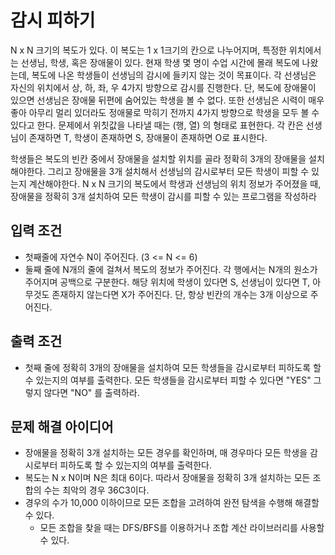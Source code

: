 # 감시 피하기
N x N 크기의 복도가 있다. 이 복도는 1 x 1크기의 칸으로 나누어지며, 특정한 위치에서는 선생님, 학생, 혹은 장애물이 있다. 현재 학생 몇 명이 수업 시간에 몰래 복도에 나왔는데, 복도에 나온 학생들이 선생님의 감시에 들키지 않는 것이 목표이다.
각 선생님은 자신의 위치에서 상, 하, 좌, 우 4가지 방향으로 감시를 진행한다. 단, 복도에 장애물이 있으면 선생님은 장애물 뒤편에 숨어있는 학생을 볼 수 없다. 또한 선생님은 시력이 매우 좋아 아무리 멀리 있더라도 정애물로 막히기 전까지 4가지 방향으로 학생을 모두 볼 수 있다고 한다.
문제에서 위칫값을 나타낼 때는 (행, 열) 의 형태로 표현한다. 각 칸은 선생님이 존재하면 T, 학생이 존재하면 S, 장애물이 존재하면 O로 표시한다. 

학생들은 복도의 빈칸 중에서 장애물을 설치할 위치를 골라 정확히 3개의 장애물을 설치해야한다. 그리고 장애물을 3개 설치해서 선생님의 감시로부터 모든 학생이 피할 수 있는지 계산해야한다. N x N 크기의 복도에서 학생과 선생님의 위치 정보가 주어졌을 때, 장애물을 정확히 3개 설치하여 모든 학생이 감시를 피할 수 있는 프로그램을 작성하라 


## 입력 조건
- 첫째줄에 자연수 N이 주어진다. (3 <= N <= 6)
- 둘째 줄에 N개의 줄에 걸쳐서 복도의 정보가 주어진다. 각 행에서는 N개의 원소가 주어지며 공백으로 구분한다. 해당 위치에 학생이 있다면 S, 선생님이 있다면 T, 아무것도 존재하지 않는다면 X가 주어진다. 단, 항상 빈칸의 개수는 3개 이상으로 주어진다.

## 출력 조건 
- 첫째 줄에 정확히 3개의 장애물을 설치하여 모든 학생들을 감시로부터 피하도록 할 수 있는지의 여부를 출력한다. 모든 학생들을 감시로부터 피할 수 있다면 "YES" 그렇지 않다면 "NO" 를 출력하라.

## 문제 해결 아이디어
- 장애물을 정확히 3개 설치하는 모든 경우를 확인하며, 매 경우마다 모든 학생을 감시로부터 피하도록 할 수 있는지의 여부를 출력한다.
- 복도는 N x N이며 N은 최대 6이다. 따라서 장애물을 정확히 3개 설치하는 모든 조합의 수는 최악의 경우 36C3이다.
- 경우의 수가 10,000 이하이므로 모든 조합을 고려하여 완전 탐색을 수행해 해결할 수 있다.
  - 모든 조합을 찾을 때는 DFS/BFS를 이용하거나 조합 계산 라이브러리를 사용할 수 있다.
    
